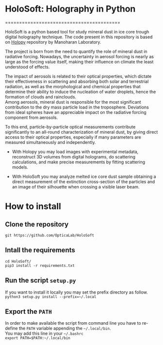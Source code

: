 # HoloSoft: Holography in Python
=========================================

HoloSoft is a python based tool for study mineral dust in ice core trough digital holography technique.
The code present in this repository is based on [Holopy](https://github.com/manoharan-lab/holopy) repository by Manoharan Laboratory. 

The project is born from the need to quantify the role of mineral dust in radiative forcing. Nowadays, the uncertainty in aerosol forcing is nearly as large as the forcing value itself, making their influence on climate the least understood of effects.

The impact of aerosols is related to their optical properties, which dictate their effectiveness in scattering and absorbing both solar and terrestrial radiation, as well as the morphological and chemical properties that determine their ability to induce the nucleation of water droplets, hence the formation of clouds and rainclouds.<br>
Among aerosols, mineral dust is responsible for the most significant contribution to the dry mass particle load in the troposphere. Deviations from ideal spheres have an appreciable impact on the radiative forcing component from aerosols.

To this end, particle-by-particle optical measurements contribute significantly to an all-round characterization of mineral dust, by giving direct access to their optical properties, especially if many parameters are measured simultaneously and independently.

* With Holopy you may load images with experimental metadata, reconstruct 3D volumes from digital holograms, do scattering calculations, and make precise measurements by fitting scattering models.

* With HoloSoft you may analyze melted ice core dust sample obtaining a direct measurement of the extinction cross-section of the particles and an image of their silhouette when crossing a visible laser beam.


# How to install 

## Clone the repository

`git https://github.com/OpticaLab/HoloSoft`

## Intall the requirements

`cd HoloSoft/` <br/>
`pip3 install -r requirements.txt`

## Run the script `setup.py`

If you want to install it locally you may set the prefix directory as follow. <br/>
`python3 setup.py install --prefix=~/.local`

## Export the `PATH`

In order to make available the script from command line you have to re-define the `PATH` variable appending the `~/.local/bin`.  <br/>
You may add this line in your `~/.bashrc`  <br/>
`export PATH=$PATH:~/.local/bin`


